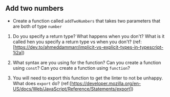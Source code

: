 ## Add two numbers

- Create a function called `addTwoNumbers` that takes two parameters that are both of type `number`

1. Do you specify a return type? What happens when you don't? What is it called hen you specify a return type vs when you don't?
   (ref:[https://dev.to/ahmeddammarr/implicit-vs-explicit-types-in-typescript-1i2a])

2. What syntax are you using for the function? Can you create a function using `const`? Can you create a function using `function`?

3. You will need to export this function to get the linter to not be unhappy. What does `export` do? (ref:[https://developer.mozilla.org/en-US/docs/Web/JavaScript/Reference/Statements/export])
